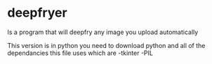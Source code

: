# deepfryer
Is a program that will deepfry any image you upload automatically

This version is in python you need to download python and all of the dependancies this file uses which are
-tkinter
-PIL
